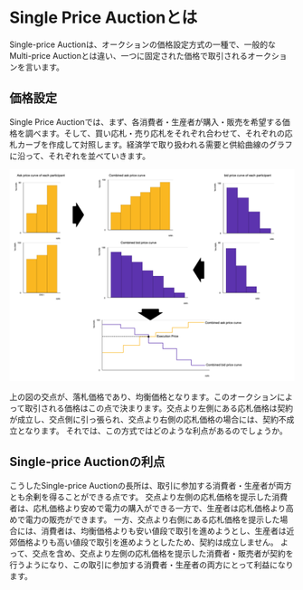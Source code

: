 # Single Price Auctionとは

Single-price Auctionは、オークションの価格設定方式の一種で、一般的なMulti-price Auctionとは違い、一つに固定された価格で取引されるオークションを言います。

## 価格設定

Single Price Auctionでは、まず、各消費者・生産者が購入・販売を希望する価格を調べます。そして、買い応札・売り応札をそれぞれ合わせて、それぞれの応札カーブを作成して対照します。経済学で取り扱われる需要と供給曲線のグラフに沿って、それぞれを並べていきます。

![Single Price Auction](spa_curve.png)

上の図の交点が、落札価格であり、均衡価格となります。このオークションによって取引される価格はこの点で決まります。交点より左側にある応札価格は契約が成立し、交点側に引っ張られ、交点より右側の応札価格の場合には、契約不成立となります。
それでは、この方式ではどのような利点があるのでしょうか。

## Single-price Auctionの利点

こうしたSingle-price Auctionの長所は、取引に参加する消費者・生産者が両方とも余剰を得ることができる点です。
交点より左側の応札価格を提示した消費者は、応札価格より安めで電力の購入ができる一方で、生産者は応札価格より高めで電力の販売ができます。
一方、交点より右側にある応札価格を提示した場合には、消費者は、均衡価格よりも安い値段で取引を進めようとし、生産者は近郊価格よりも高い値段で取引を進めようとしたため、契約は成立しません。
よって、交点を含め、交点より左側の応札価格を提示した消費者・販売者が契約を行うようになり、この取引に参加する消費者・生産者の両方にとって利益になります。
